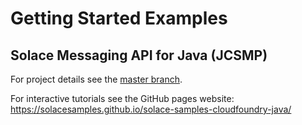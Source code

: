 # Getting Started Examples
## Solace Messaging API for Java (JCSMP)

For project details see the [master branch](https://github.com/SolaceSamples/solace-samples-cloudfoundry-java).

For interactive tutorials see the GitHub pages website: https://solacesamples.github.io/solace-samples-cloudfoundry-java/
